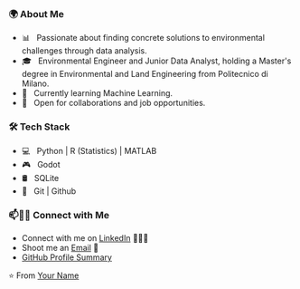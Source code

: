 
<h3>🌍 About Me</h3>

- 📊 &nbsp; Passionate about finding concrete solutions to environmental challenges through data analysis.  
- 🎓 &nbsp; Environmental Engineer and Junior Data Analyst, holding a Master's degree in Environmental and Land Engineering from Politecnico di Milano.  
- 🤖 &nbsp; Currently learning Machine Learning.  
- 🚀 &nbsp; Open for collaborations and job opportunities.  

<h3>🛠 Tech Stack</h3>

- 💻 &nbsp; Python | R (Statistics) | MATLAB
- 🎮 &nbsp; Godot 
- 🛢 &nbsp; SQLite 
- 🔧 &nbsp; Git | Github

### 📫🤝🏻 Connect with Me

- Connect with me on [LinkedIn](www.linkedin.com/in/valentina-bonato) 👩🏻‍💻  
- Shoot me an [Email](mailto:bonatovale@yahoo.it) 💌  
- [GitHub Profile Summary](https://profile-summary-for-github.com/user/valebonato)  

⭐️ From [Your Name](https://github.com/valebonato)  

